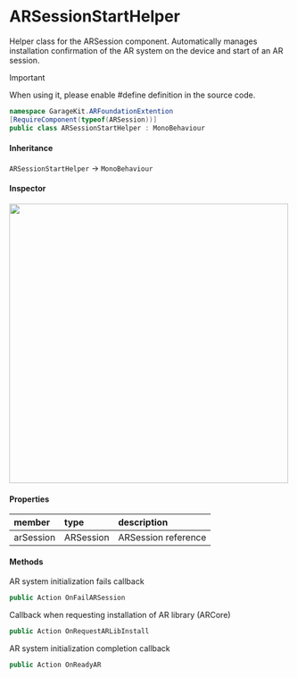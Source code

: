 # ARSessionStartHelper

Helper class for the ARSession component. Automatically manages installation confirmation of the AR system on the device and start of an AR session.

> [!IMPORTANT]
> When using it, please enable #define definition in the source code.

```csharp
namespace GarageKit.ARFoundationExtention
[RequireComponent(typeof(ARSession))]
public class ARSessionStartHelper : MonoBehaviour
```

#### Inheritance

`ARSessionStartHelper` -> `MonoBehaviour`

#### Inspector

<img src="~/image/script_reference/arsessionstarthelper_inspector.png" width="500px"/>

#### Properties

|member|type|description|
|:--|:--|:--|
|arSession|ARSession|ARSession reference|

#### Methods

AR system initialization fails callback
```csharp
public Action OnFailARSession
```

Callback when requesting installation of AR library (ARCore)
```csharp
public Action OnRequestARLibInstall
```

AR system initialization completion callback
```csharp
public Action OnReadyAR
```
